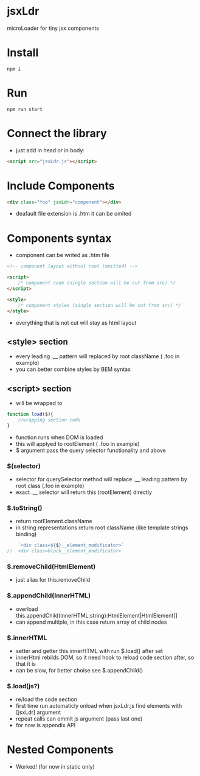 # jsxLdr
microLoader for tiny jsx components

# Install
```shell
npm i
```

# Run
```shell
npm run start
```

# Connect the library
- just add in head or in body:
```html
<script src="jsxLdr.js"></script>
```

# Include Components
```html
<div class="foo" jsxLdr="component"></div>
```
- deafault file extension is .htm it can be omited

# Components syntax
- component can be writed as .htm file

```html
<!-- component layout without root (omitted) -->

<script>
	/* component code (single section will be cut from src) */
</script>

<style>
	/* component styles (single section will be cut from src) */
</style>
```
- everything that is not cut will stay as html layout

## &lt;style&gt; section
- every leading .__ pattern will replaced by root className ( .foo in example)
- you can better combine styles by BEM syntax

## &lt;script&gt; section
- will be wrapped to

```js
function load($){
	//wrapping section code
}
```
- function runs when DOM is loaded
- this will applyed to rootElement ( .foo in example)
- $ argument pass the query selector functionality and above

### $(selector)
- selector for querySelector method will replace .__ leading pattern by root class (.foo in example)
- exact .__ selector will return this (rootElement) directly

### $.toString()
- return rootElement.className
- in string representations return root className (like template strings binding)
```js
	`<div class=${$}__element_modificator>`
//	<div class=block__element_modificator>
```

### $.removeChild(HtmlElement)
- just alias for this.removeChild

### $.appendChild(InnerHTML)
- overload this.appendChild(InnerHTML:string):HtmlElement|HtmlElement[]
- can append multiple, in this case return array of child nodes

### $.innerHTML
- setter and getter this.innerHTML with run $.load() after set
- innerHtml rebilds DOM, so it need hook to reload code section after, so that it is
- can be slow, for better choise see $.appendChild()

### $.load(js?)
- re/load the code section
- first time run automaticly onload when jsxLdr.js find elements with [jsxLdr] argument
- repeat calls can ommit js argument (pass last one)
- for now is appendix API

# Nested Components
- Worked! (for now in static only)